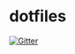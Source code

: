 # dotfiles

[![Gitter](https://badges.gitter.im/pinglin/dotfiles.svg)](https://gitter.im/pinglin/dotfiles?utm_source=badge&utm_medium=badge&utm_campaign=pr-badge&utm_content=badge)